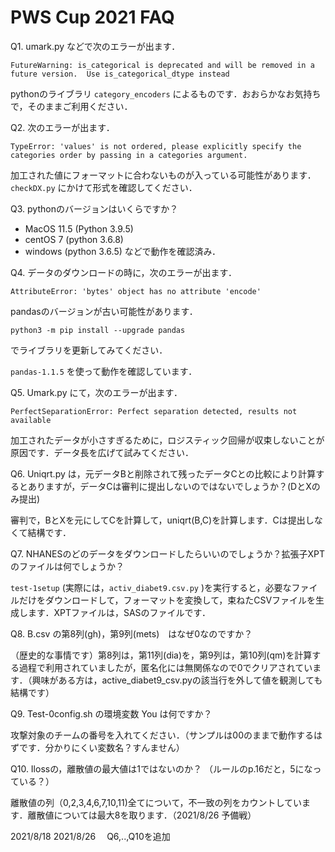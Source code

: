 # PWS Cup 2021 FAQ

Q1. umark.py などで次のエラーが出ます．

```
FutureWarning: is_categorical is deprecated and will be removed in a future version.  Use is_categorical_dtype instead
```

pythonのライブラリ `category_encoders` によるものです．おおらかなお気持ちで，そのままご利用ください．

Q2. 次のエラーが出ます．
```
TypeError: 'values' is not ordered, please explicitly specify the categories order by passing in a categories argument.
```


加工された値にフォーマットに合わないものが入っている可能性があります．`checkDX.py` にかけて形式を確認してください．

Q3. pythonのバージョンはいくらですか？

- MacOS 11.5 (Python 3.9.5)
- centOS 7 (python 3.6.8)
- windows (python 3.6.5)
  などで動作を確認済み．

Q4. データのダウンロードの時に，次のエラーが出ます．

```
AttributeError: 'bytes' object has no attribute 'encode'
```

pandasのバージョンが古い可能性があります．

```
python3 -m pip install --upgrade pandas
```

でライブラリを更新してみてください．

 `pandas-1.1.5` を使って動作を確認しています．

Q5. Umark.py にて，次のエラーが出ます．

```
PerfectSeparationError: Perfect separation detected, results not available
```

加工されたデータが小さすぎるために，ロジスティック回帰が収束しないことが原因です．データ長を広げて試みてください．

Q6. Uniqrt.py は，元データBと削除されて残ったデータCとの比較により計算するとありますが，データCは審判に提出しないのではないでしょうか？(DとXのみ提出)

審判で，BとXを元にしてCを計算して，uniqrt(B,C)を計算します．Cは提出しなくて結構です．

Q7. NHANESのどのデータをダウンロードしたらいいのでしょうか？拡張子XPTのファイルは何でしょうか？

`test-1setup` (実際には，`activ_diabet9.csv.py` )を実行すると，必要なファイルだけをダウンロードして，フォーマットを変換して，束ねたCSVファイルを生成します．XPTファイルは，SASのファイルです．

Q8. B.csv の第8列(gh)，第9列(mets)　はなぜ0なのですか？

（歴史的な事情です）第8列は，第11列(dia)を，第9列は，第10列(qm)を計算する過程で利用されていましたが，匿名化には無関係なので0でクリアされています．（興味がある方は，active_diabet9_csv.pyの該当行を外して値を観測しても結構です）

Q9. Test-0config.sh の環境変数 You は何ですか？

攻撃対象のチームの番号を入れてください．（サンプルは00のままで動作するはずです．分かりにくい変数名？すんません）

Q10. Ilossの，離散値の最大値は1ではないのか？ （ルールのp.16だと，5になっている？）

離散値の列（0,2,3,4,6,7,10,11)全てについて，不一致の列をカウントしています．離散値については最大8を取ります．（2021/8/26 予備戦）



2021/8/18
2021/8/26 　Q6,..,Q10を追加




